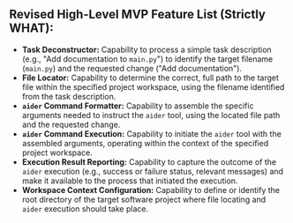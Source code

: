 ## Revised High-Level MVP Feature List (Strictly WHAT):

* **Task Deconstructor:** Capability to process a simple task description (e.g., "Add documentation to `main.py`") to identify the target filename (`main.py`) and the requested change ("Add documentation").
* **File Locator:** Capability to determine the correct, full path to the target file within the specified project workspace, using the filename identified from the task description.
* **`aider` Command Formatter:** Capability to assemble the specific arguments needed to instruct the `aider` tool, using the located file path and the requested change.
* **`aider` Command Execution:** Capability to initiate the `aider` tool with the assembled arguments, operating within the context of the specified project workspace.
* **Execution Result Reporting:** Capability to capture the outcome of the `aider` execution (e.g., success or failure status, relevant messages) and make it available to the process that initiated the execution.
* **Workspace Context Configuration:** Capability to define or identify the root directory of the target software project where file locating and `aider` execution should take place.
